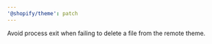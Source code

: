 ```yaml
---
'@shopify/theme': patch
---
```


Avoid process exit when failing to delete a file from the remote theme.
